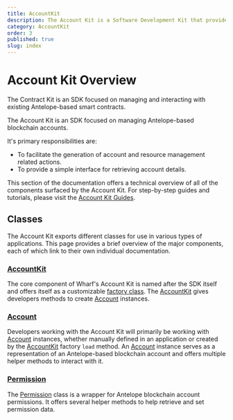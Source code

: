 ```yaml
---
title: AccountKit
description: The Account Kit is a Software Development Kit that provides a simple interface for managing Antelope-based blockchain accounts.
category: AccountKit
order: 3
published: true
slug: index
---
```


# Account Kit Overview

The Contract Kit is an SDK focused on managing and interacting with existing Antelope-based smart contracts.

The Account Kit is an SDK focused on managing Antelope-based blockchain accounts.

It's primary responsibilities are:

- To facilitate the generation of account and resource management related actions.
- To provide a simple interface for retrieving account details.

This section of the documentation offers a technical overview of all of the components surfaced by the Account Kit. For step-by-step guides and tutorials, please visit the [Account Kit Guides](/guides/account-kit).

## Classes

The Account Kit exports different classes for use in various types of applications. This page provides a brief overview of the major components, each of which link to their own individual documentation.

### [AccountKit](/docs/account-kit/account-kit-factory)

The core component of Wharf's Account Kit is named after the SDK itself and offers itself as a customizable [factory class](https://refactoring.guru/design-patterns/factory-method). The [AccountKit](/docs/account-kit/account-kit) gives developers methods to create [Account](/docs/account-kit/account) instances.

### [Account](/docs/account-kit/account)

Developers working with the Account Kit will primarily be working with [Account](/docs/account-kit/account) instances, whether manually defined in an application or created by the [AccountKit](/docs/account-kit/account-kit) factory `load` method. An [Account](/docs/account-kit/account) instance serves as a representation of an Antelope-based blockchain account and offers multiple helper methods to interact with it.

### [Permission](/docs/account-kit/permission)

The [Permission](/docs/account-kit/permission) class is a wrapper for Antelope blockchain account permissions. It offers several helper methods to help retrieve and set permission data.
